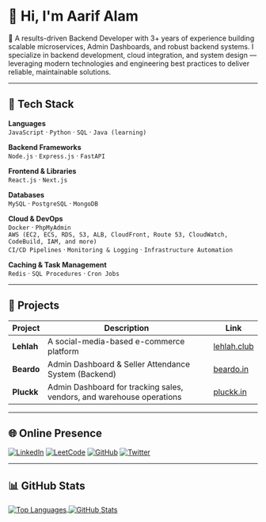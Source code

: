 # 👋 Hi, I'm Aarif Alam

🚀 A results-driven Backend Developer with 3+ years of experience building scalable microservices, Admin Dashboards, and robust backend systems. I specialize in backend development, cloud integration, and system design — leveraging modern technologies and engineering best practices to deliver reliable, maintainable solutions.

---

## 🧠 Tech Stack

**Languages**  
`JavaScript` · `Python` · `SQL` · `Java (learning)`

**Backend Frameworks**  
`Node.js` · `Express.js` · `FastAPI`

**Frontend & Libraries**  
`React.js` · `Next.js`

**Databases**  
`MySQL` · `PostgreSQL` · `MongoDB`

**Cloud & DevOps**  
`Docker` · `PhpMyAdmin`  
`AWS (EC2, ECS, RDS, S3, ALB, CloudFront, Route 53, CloudWatch, CodeBuild, IAM, and more)`  
`CI/CD Pipelines` · `Monitoring & Logging` · `Infrastructure Automation`

**Caching & Task Management**  
`Redis` · `SQL Procedures` · `Cron Jobs`

---

## 💼 Projects

| Project | Description | Link |
|--------|-------------|------|
| **Lehlah** | A social-media-based e-commerce platform | [lehlah.club](https://lehlah.club/) |
| **Beardo** | Admin Dashboard & Seller Attendance System (Backend) | [beardo.in](https://beardo.in/) |
| **Pluckk** | Admin Dashboard for tracking sales, vendors, and warehouse operations | [pluckk.in](https://pluckk.in/) |

---

## 🌐 Online Presence

[![LinkedIn](https://img.shields.io/badge/-LinkedIn-0077B5?style=flat&logo=linkedin&logoColor=white)](https://www.linkedin.com/in/aariffulalam/)
[![LeetCode](https://img.shields.io/badge/-LeetCode-FFA116?style=flat&logo=leetcode&logoColor=white)](https://leetcode.com/u/aariffulalam/)
[![GitHub](https://img.shields.io/badge/-GitHub-181717?style=flat&logo=github&logoColor=white)](https://github.com/aariffulalam)
[![Twitter](https://img.shields.io/badge/-Twitter-1DA1F2?style=flat&logo=twitter&logoColor=white)](https://x.com/Aariffulalam)

---

## 📊 GitHub Stats

<a href="https://github.com/aariffulalam">
  <img align="center" src="https://github-readme-stats.vercel.app/api/top-langs/?username=aariffulalam&hide=c%2B%2B,c,html&title_color=6aa6f8&text_color=333333&icon_color=6aa6f8&bg_color=ffffff" alt="Top Languages" />
</a>

<a href="https://github.com/aariffulalam">
  <img align="center" src="https://github-readme-stats.vercel.app/api?username=aariffulalam&show_icons=true&line_height=27&count_private=true&title_color=6aa6f8&text_color=333333&icon_color=6aa6f8&bg_color=ffffff" alt="GitHub Stats" />
</a>